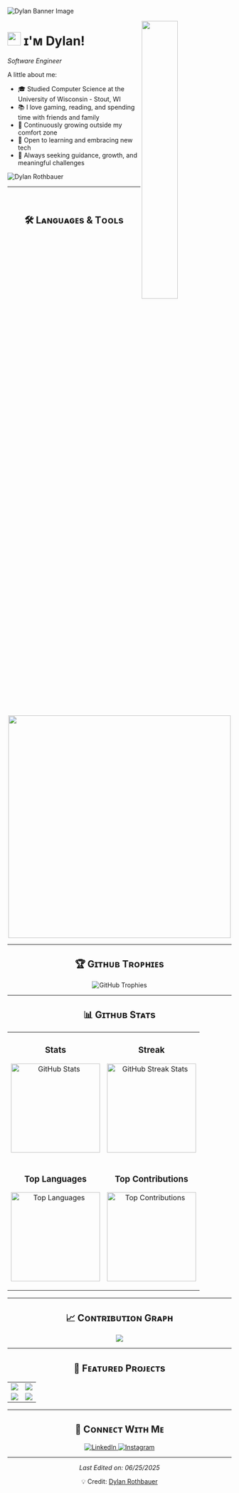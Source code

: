 <!--Banner-->
![Dylan Banner Image](https://user-images.githubusercontent.com/58959408/232639433-cb0aea21-66f0-4508-a771-85e2089c5a87.gif)

<!--Night Owl image-->
<div>
  <img align="right" width="40%" src="https://camo.githubusercontent.com/2e760a4dba6c72995663bd84ceb4e627d7639d8f119c0015608f2b94ac6b2d28/68747470733a2f2f6769746875622e6769746875626173736574732e636f6d2f6173736574732f6d6f6e612d6c6f6164696e672d6461726b2d3737303161376239373337302e676966">
</div>

<!--Header Name-->
# <img src="https://emojis.slackmojis.com/emojis/images/1531849430/4246/blob-sunglasses.gif?1531849430" width="30"/> ɪ'ᴍ Dylan! 
*Software Engineer*
<br />

<!--About Me-->
A little about me:

<!--Intro-->
- 🎓 Studied Computer Science at the University of Wisconsin - Stout, WI  
- 📚 I love gaming, reading, and spending time with friends and family  
- 🌱 Continuously growing outside my comfort zone  
- 🤝 Open to learning and embracing new tech  
- 💭 Always seeking guidance, growth, and meaningful challenges  

<!--Profile Count Badge-->
<p align="left">
  <img src="https://komarev.com/ghpvc/?username=DylanRothbauer&label=Profile%20views&color=770677&style=for-the-badge&logo=star" alt="Dylan Rothbauer" />
</p>

---

<br>

<h2 align="center">🛠️ Lᴀɴɢᴜᴀɢᴇs & Tᴏᴏʟs</h2>

<p align="center">
  <img width="500px" src="https://skillicons.dev/icons?i=cs,cpp,java,html,css,git,github,bitbucket,vue,visualstudio,vscode,eclipse,mysql,dotnet,azure,bootstrap,tailwind,postman,windows,powershell,php,npm,godot,unity,unreal&perline=10" />
</p>

---

<!--Trophies Section-->
<h2 align="center">🏆 Gɪᴛʜᴜʙ Tʀᴏᴘʜɪᴇs</h2>
<p align="center">
  <img src="https://github-profile-trophy.vercel.app/?username=DylanRothbauer&row=2&column=6&margin-w=20&margin-h=20&theme=darkhub" alt="GitHub Trophies" />
</p>

---

<!--GitHub Stats Table-->
<h2 align="center">📊 Gɪᴛʜᴜʙ Sᴛᴀᴛs</h2>

<table width="100%">
  <tr>
    <td width="50%">
      <h3 align="center"><strong>Stats</strong></h3>
      <p align="center">
        <img height="200" src="https://github-readme-stats.vercel.app/api?username=DylanRothbauer&count_private=true&show_icons=true&theme=nightowl" alt="GitHub Stats" />
      </p>
    </td>
    <td width="50%">
      <h3 align="center"><strong>Streak</strong></h3>
      <p align="center">
        <img height="200" src="https://streak-stats.demolab.com?user=DylanRothbauer&theme=nightowl&cache_seconds=30" alt="GitHub Streak Stats" />
      </p>
    </td>
  </tr>
  <tr>
    <td width="50%">
      <h3 align="center"><strong>Top Languages</strong></h3>
      <p align="center">
        <img height="200" src="https://github-readme-stats.vercel.app/api/top-langs/?username=DylanRothbauer&theme=nightowl&layout=compact" alt="Top Languages" />
      </p>
    </td>
    <td width="50%">
      <h3 align="center"><strong>Top Contributions</strong></h3>
      <p align="center">
        <img height="200" src="https://github-contributor-stats.vercel.app/api?username=DylanRothbauer&limit=3&theme=nightowl&show_owner=true&combine_all_yearly_contributions=true" alt="Top Contributions" />
      </p>
    </td>
  </tr>
</table>

---

<!--Contribution Graph-->
<h2 align="center">📈 Cᴏɴᴛʀɪʙᴜᴛɪᴏɴ Gʀᴀᴘʜ</h2>
<p align="center">
  <img src="https://github-readme-activity-graph.vercel.app/graph?username=DylanRothbauer&bg_color=011627&color=79d3c3&line=c792ea&point=ffeb95&area=true&hide_border=false" />
</p>

---

<h2 align="center">🚀 Fᴇᴀᴛᴜʀᴇᴅ Pʀᴏᴊᴇᴄᴛs</h2>

<table align="center">
  <tr>
    <td>
      <a href="https://github.com/DylanRothbauer/Funkollection">
        <img src="https://github-readme-stats.vercel.app/api/pin/?username=DylanRothbauer&repo=Funkollection&theme=nightowl&cache_seconds=0" />
      </a>
    </td>
    <td>
      <a href="https://github.com/DylanRothbauer/Counselors-Connnect">
        <img src="https://github-readme-stats.vercel.app/api/pin/?username=DylanRothbauer&repo=Counselors-Connnect&theme=nightowl" />
      </a>
    </td>
  </tr>
  <tr>
    <td>
      <a href="https://github.com/DylanRothbauer/Interview-Prep-Central">
        <img src="https://github-readme-stats.vercel.app/api/pin/?username=DylanRothbauer&repo=Interview-Prep-Central&theme=nightowl" />
      </a>
    </td>
    <td>
      <a href="https://github.com/DylanRothbauer/Advent-of-Code">
        <img src="https://github-readme-stats.vercel.app/api/pin/?username=DylanRothbauer&repo=Advent-of-Code&theme=nightowl" />
      </a>
    </td>
  </tr>
</table>


---

<!--Contact Section-->
<h2 align="center">🤝 Cᴏɴɴᴇᴄᴛ Wɪᴛʜ Mᴇ</h2>
<p align="center">
  <a href="https://www.linkedin.com/in/dylan-rothbauer-ab285624b/" target="_blank">
    <img src="https://img.shields.io/badge/linkedin-%231E77B5.svg?&style=for-the-badge&logo=linkedin&logoColor=white" alt="LinkedIn" />
  </a>
  <a href="https://www.instagram.com/dylanrothbaueryt/" target="_blank">
    <img src="https://img.shields.io/badge/Instagram-E4405F?style=for-the-badge&logo=instagram&logoColor=white" alt="Instagram" />
  </a>
</p>

---

<p align="center"><i>Last Edited on: 06/25/2025</i></p>
<p align="center">💡 Credit: <a href="https://github.com/DylanRothbauer">Dylan Rothbauer</a></p>

